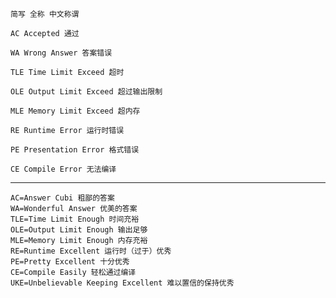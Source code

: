 

    简写 全称 中文称谓

    AC Accepted 通过

    WA Wrong Answer 答案错误

    TLE Time Limit Exceed 超时

    OLE Output Limit Exceed 超过输出限制

    MLE Memory Limit Exceed 超内存

    RE Runtime Error 运行时错误

    PE Presentation Error 格式错误

    CE Compile Error 无法编译

------------

    AC=Answer Cubi 粗鄙的答案
    WA=Wonderful Answer 优美的答案
    TLE=Time Limit Enough 时间充裕
    OLE=Output Limit Enough 输出足够
    MLE=Memory Limit Enough 内存充裕
    RE=Runtime Excellent 运行时（过于）优秀
    PE=Pretty Excellent 十分优秀
    CE=Compile Easily 轻松通过编译
    UKE=Unbelievable Keeping Excellent 难以置信的保持优秀
